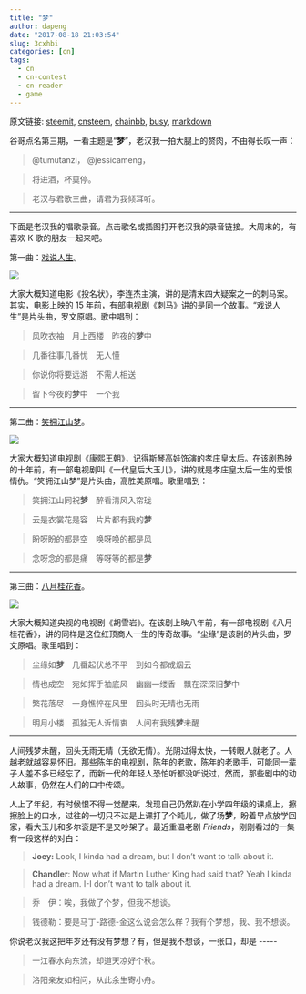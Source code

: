 ```yaml
---
title: "梦"
author: dapeng
date: "2017-08-18 21:03:54"
slug: 3cxhbi
categories: [cn]
tags: 
  - cn
  - cn-contest
  - cn-reader
  - game
---
```


原文链接: [steemit](https://steemit.com/cn/@dapeng/3cxhbi), [cnsteem](https://cnsteem.com/cn/@dapeng/3cxhbi), [chainbb](https://chainbb.com/cn/@dapeng/3cxhbi), [busy](https://busy.org/cn/@dapeng/3cxhbi), [markdown](https://raw.githubusercontent.com/pzhaonet/steem_mirror/master/content/post/3cxhbi.md)

谷哥点名第三期，一看主题是“**梦**”，老汉我一拍大腿上的赘肉，不由得长叹一声：


> @tumutanzi， @jessicameng，

> 将进酒，杯莫停。

> 老汉与君歌三曲，请君为我倾耳听。


------


下面是老汉我的唱歌录音。点击歌名或插图打开老汉我的录音链接。大周末的，有喜欢 K 歌的朋友一起来吧。



第一曲：[戏说人生](http://node.kg.qq.com/play?s=5_rCqr5HzINON5-H&g_f=personal)。


[![](https://img3.doubanio.com/lpic/s3328333.jpg)](http://node.kg.qq.com/play?s=5_rCqr5HzINON5-H&g_f=personal)


大家大概知道电影《投名状》，李连杰主演，讲的是清末四大疑案之一的刺马案。其实，电影上映的 15 年前，有部电视剧《刺马》讲的是同一个故事。“戏说人生”是片头曲，罗文原唱。歌中唱到：


> 风吹衣袖　月上西楼　昨夜的**梦**中

> 几番往事几番忧　无人懂

> 你说你将要远游　不需人相送

> 留下今夜的**梦**中　一个我


------


第二曲：[笑拥江山梦](http://node.kg.qq.com/play?s=xT0Nm0xozp_0KxxT&g_f=personal)。


[![](http://photo.roodo.com/photos/2909867_v0i59oh_m.jpg)](http://node.kg.qq.com/play?s=xT0Nm0xozp_0KxxT&g_f=personal)


大家大概知道电视剧《康熙王朝》，记得斯琴高娃饰演的孝庄皇太后。在该剧热映的十年前，有一部电视剧叫《一代皇后大玉儿》，讲的就是孝庄皇太后一生的爱恨情仇。“笑拥江山梦”是片头曲，高胜美原唱。歌里唱到：


> 笑拥江山同祝**梦**　醉看清风入帘珑

> 云是衣裳花是容　片片都有我的**梦**

> 盼呀盼的都是空　唤呀唤的都是风

> 念呀念的都是痛　等呀等的都是**梦**


------


第三曲：[八月桂花香](http://node.kg.qq.com/play?s=jYRZeRjWBc6-Pjil&g_f=personal)。


[![](http://lehehetv.oss-cn-shanghai.aliyuncs.com/uploads/allimg/170311/0_031110114462A.jpg)](http://node.kg.qq.com/play?s=jYRZeRjWBc6-Pjil&g_f=personal)


大家大概知道央视的电视剧《胡雪岩》。在该剧上映八年前，有一部电视剧《八月桂花香》，讲的同样是这位红顶商人一生的传奇故事。“尘缘”是该剧的片头曲，罗文原唱。歌里唱到：


> 尘缘如**梦**　几番起伏总不平　到如今都成烟云

> 情也成空　宛如挥手袖底风　幽幽一缕香　飘在深深旧**梦**中

> 繁花落尽　一身憔悴在风里　回头时无晴也无雨

> 明月小楼　孤独无人诉情衷　人间有我残**梦**未醒


------


人间残梦未醒，回头无雨无晴（无欲无情）。光阴过得太快，一转眼人就老了。人越老就越容易怀旧。那些陈年的电视剧，陈年的老歌，陈年的老歌手，可能同一辈子人差不多已经忘了，而新一代的年轻人恐怕听都没听说过，然而，那些剧中的动人故事，仍然在人们的口中传颂。


人上了年纪，有时候恨不得一觉醒来，发现自己仍然趴在小学四年级的课桌上，擦擦脸上的口水，过往的一切只不过是上课打了个盹儿，做了场**梦**，盼着早点放学回家，看大玉儿和多尔衮是不是又吵架了。最近重温老剧 *Friends*，刚刚看过的一集有一段这样的对白：


> **Joey:** Look, I kinda had a dream, but I don’t want to talk about it. 

>
> **Chandler**: Now what if Martin Luther King had said that? Yeah I kinda had a dream. I-I don’t want to talk about it. 

>
> 乔　伊：唉，我做了个梦，但我不想谈。

>
> 钱德勒：要是马丁-路德-金这么说会怎么样？我有个梦想，我、我不想谈。


你说老汉我这把年岁还有没有梦想？有，但是我不想谈，一张口，却是 -----


> 一江春水向东流，却道天凉好个秋。

> 洛阳亲友如相问，从此余生寄小舟。
